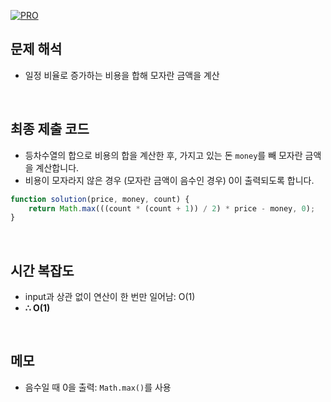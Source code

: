 [![PRO]][Link]

## 문제 해석

-   일정 비율로 증가하는 비용을 합해 모자란 금액을 계산

<br/>

## 최종 제출 코드

-   등차수열의 합으로 비용의 합을 계산한 후, 가지고 있는 돈 `money`를 빼 모자란 금액을 계산합니다.
-   비용이 모자라지 않은 경우 (모자란 금액이 음수인 경우) 0이 출력되도록 합니다.

```js
function solution(price, money, count) {
    return Math.max(((count * (count + 1)) / 2) * price - money, 0);
}
```

<br/>

## 시간 복잡도

-   input과 상관 없이 연산이 한 번만 일어남: O(1)
-   **∴ O(1)**

<br/>

## 메모

-   음수일 때 0을 출력: `Math.max()`를 사용

<!---------------------------------------------------------------------------->

[PRO]: https://github.com/GoSSaChin/algorithm-js/assets/107768516/67c43b52-bc3f-4571-a249-5519021afbb0
[Link]: https://school.programmers.co.kr/learn/courses/30/lessons/82612
